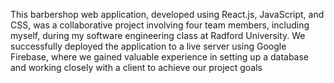 This barbershop web application, developed using React.js, JavaScript, and CSS, was a collaborative project involving four team members, 
including myself, during my software engineering class at Radford University. We successfully deployed the application to a live server 
using Google Firebase, where we gained valuable experience in setting up a database and working closely with a client to achieve our project goals 

